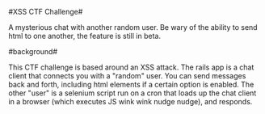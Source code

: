 #XSS CTF Challenge#

A mysterious chat with another random user. Be wary of the ability to send html to one another, the feature is still in beta.

#background#

This CTF challenge is based around an XSS attack. The rails app is a chat client that connects you with a "random" user. You can send messages back and forth, including html elements if a certain option is enabled. The other "user" is a selenium script run on a cron that loads up the chat client in a browser (which executes JS wink wink nudge nudge), and responds.
